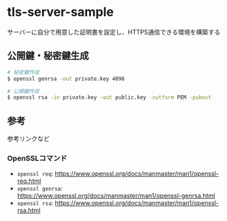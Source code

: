 # tls-server-sample
サーバーに自分で用意した証明書を設定し、HTTPS通信できる環境を構築する

## 公開鍵・秘密鍵生成
```bash
# 秘密鍵作成
$ openssl genrsa -out private.key 4096

# 公開鍵作成
$ openssl rsa -in private.key -out public.key -outform PEM -pubout
```

## 参考
参考リンクなど

### OpenSSLコマンド
- `openssl req`: https://www.openssl.org/docs/manmaster/man1/openssl-req.html
- `openssl genrsa`: https://www.openssl.org/docs/manmaster/man1/openssl-genrsa.html
- `openssl rsa`: https://www.openssl.org/docs/manmaster/man1/openssl-rsa.html
